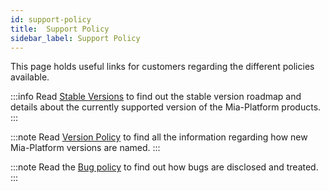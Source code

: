 ```yaml
---
id: support-policy
title:  Support Policy
sidebar_label: Support Policy
---
```


This page holds useful links for customers regarding the different policies available.

:::info
Read [Stable Versions](./stable-versions.md) to find out the stable version roadmap and details about the currently supported version of the Mia-Platform products.
:::

:::note
Read [Version Policy](/release-notes/info/version_policy) to find all the information regarding how new Mia-Platform versions are named.
:::

:::note
Read the [Bug policy](/release-notes/info/bug_policy) to find out how bugs are disclosed and treated.
:::
